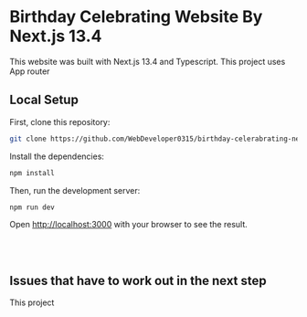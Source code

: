 # **Birthday Celebrating Website By Next.js 13.4**

This website was built with Next.js 13.4 and Typescript.
This project uses App router

## Local Setup

First, clone this repository:

```bash
git clone https://github.com/WebDeveloper0315/birthday-celerabrating-nextjs-13
```

Install the dependencies:

```bash
npm install
```

Then, run the development server:

```bash
npm run dev
```

Open [http://localhost:3000](http://localhost:3000) with your browser to see the result.

<br></br>
## Issues that have to work out in the next step
This project